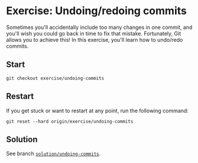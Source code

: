 # Exercise: Undoing/redoing commits

Sometimes you'll accidentally include too many changes in one commit, and you'll wish you could go back in time to fix that mistake. Fortunately, Git allows you to achieve this! In this exercise, you'll learn how to undo/redo commits.

## Start

```
git checkout exercise/undoing-commits
```

## Restart

If you get stuck or want to restart at any point, run the following command:

```
git reset --hard origin/exercise/undoing-commits
```

## Solution

See branch [`solution/undoing-commits`][solution].

[solution]: https://github.com/alextercete/practical-git/tree/solution/undoing-commits